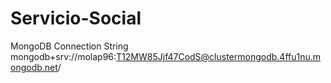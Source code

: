 # Servicio-Social

MongoDB Connection String
mongodb+srv://molap96:T12MW85Jjf47CodS@clustermongodb.4ffu1nu.mongodb.net/